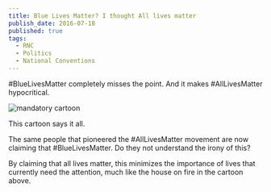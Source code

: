 ```yaml
---
title: Blue Lives Matter? I thought All lives matter
publish_date: 2016-07-18
published: true
tags:
  - RNC
  - Politics
  - National Conventions
---
```

\#BlueLivesMatter completely misses the point. And it makes #AllLivesMatter hypocritical. 

![mandatory cartoon](http://chainsawsuit.com/wp-content/uploads/2016/07/20160707_allhousesredux-506x500.png)

This cartoon says it all. 

The same people that pioneered the #AllLivesMatter movement are now claiming that #BlueLivesMatter. Do they not understand the irony of this?

By claiming that all lives matter, this minimizes the importance of lives that currently need the attention, much like the house on fire in the cartoon above.